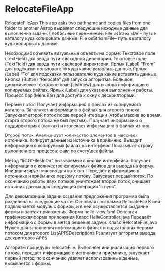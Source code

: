 # RelocateFileApp
RelocateFileApp
This app asks two pathname and copies files from one folder to another
Автор выделяет следующие исходные данные для выполнения задачи.
Глобальные переменные:
File osStreamDir – путь к каталогу куда копировать данные.
File osStreamFile– путь к каталогу куда копировать данные.

Необходимо объявить визуальные объекты на форме:
Текстовое поле (TextField) для ввода пути к исходной директории.
Текстовое поле (TextField)  для ввода пути к целевой директории.
Ярлык (Label) “From” для подсказки пользователю куда какие вставлять данные.
Ярлык (Label) “To” для подсказки пользователю куда какие вставлять данные.
Кнопка (Button) “Relocate” для запуска алгоритма.
Большое динамическое текстовое поле (ListView) для вывода информации о копируемых файлах.
Ярлык (Label) для указания выполнения работы.
Процесс бар (MenuBar) для доступа к окну с дескрипторами.

Первый поток: 
Получает информацию о файлах из копируемого каталога.
Заполняет информацию о файлах для второго потока.
Запускает второй поток после первой итерации (чтобы массив во время старта второго потока не был пустым).
Получает информацию о поддиректориях (папках) и извлекает информацию о файлах из них.

Второй поток:
Анализирует количество элементов в массиве-источнике.
Копирует данные из источника в приёмник.
Выводит информацию о копируемых файлах на интерфейс
Показывает строку выполненного процесса: файл по счету\все файлы.

Метод “listOfFilesInDir” вызываемый с кнопки интерфейса:
Получает информацию о количестве копируемых файлов для вывода на форму.
 Инициализирует массив для потоков.
 Передаёт информацию о источнике и приёмнике первому потоку. 
Запускает первый поток.
По окончанию работы двух потоков уничтожает второй поток, очищает источник данных для следующей операции “с нуля”.

Для декомпозиции задачи создания предложения программа была разделена на следующие части:
Основная программа RelocateFile
К ней подключается модуль с формой, и в ней осуществляется создание формы и запуск приложения.
Форма hello-view.fxml
Основная графическая форма приложения
Класс HelloController.java
Передаёт информацию с формы в метод решения задачи.
Класс RelocateFile.java 
Нужен для заполнения информации о файлах и подкаталогах           первым потоком для второго
ListAPFSDescriptions Реализует алгоритм вывода дескрипторов APFS

Алгоритм процедуры relocateFile. Выполняет инициализацию первого потока, передаёт информацию о источнике и приёмнике, запускает первый поток, по окончанию удаляет использованные данные, вызывается с формы.
